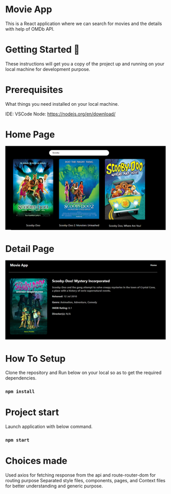 # Movie App

This is a React application where we can search for movies and the details with help of OMDb API.

# Getting Started 🏁
These instructions will get you a copy of the project up and running on your local machine for development purpose.

# Prerequisites
What things you need installed on your local machine.

IDE: VSCode
Node: https://nodejs.org/en/download/ 

# Home Page

<p align="center">
  <img src="MovieSearch.PNG" alt="Movie Search"/>
</p>

# Detail Page

<p align="center">
  <img src="MovieDetails.PNG" alt="Detail"/>
</p>

# How To Setup
Clone the repository and Run below on your local so as to get the required dependencies.
### `npm install`

# Project start
Launch application with below command.
### `npm start`

# Choices made
Used axios for fetching response from the api and route-router-dom for routing purpose
Separated style files, components, pages, and Context files for better understanding and generic purpose.
